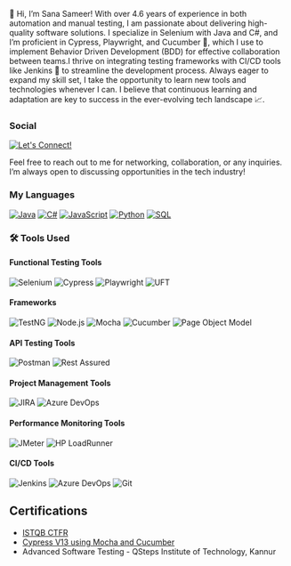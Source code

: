 👋 Hi, I’m Sana Sameer! With over 4.6 years of experience in both automation and manual testing, I am passionate about delivering high-quality software solutions. I specialize in Selenium with Java and C#, and I’m proficient in Cypress, Playwright, and Cucumber 🥒, which I use to implement Behavior Driven Development (BDD) for effective collaboration between teams.I thrive on integrating testing frameworks with CI/CD tools like Jenkins 🔧 to streamline the development process. Always eager to expand my skill set, I take the opportunity to learn new tools and technologies whenever I can. I believe that continuous learning and adaptation are key to success in the ever-evolving tech landscape 📈.


### Social
[![Let's Connect!](https://img.shields.io/badge/Let's_Connect!-0077B5?style=flat&logo=linkedin&logoColor=white&border-radius=15&width=140)](https://www.linkedin.com/in/sana-sameer-b2b9a114b)

Feel free to reach out to me for networking, collaboration, or any inquiries. I’m always open to discussing opportunities in the tech industry!

### My Languages
[![Java](https://img.shields.io/badge/Java-007396?style=for-the-badge&logo=java&logoColor=white)](https://www.java.com/)
[![C#](https://img.shields.io/badge/C%23-239120?style=for-the-badge&logo=csharp&logoColor=white)](https://docs.microsoft.com/en-us/dotnet/csharp/)
[![JavaScript](https://img.shields.io/badge/JavaScript-F7DF1E?style=for-the-badge&logo=javascript&logoColor=black)](https://developer.mozilla.org/en-US/docs/Web/JavaScript)
[![Python](https://img.shields.io/badge/Python-3776AB?style=for-the-badge&logo=python&logoColor=white)](https://www.python.org/)
[![SQL](https://img.shields.io/badge/SQL-4479A1?style=for-the-badge&logo=postgresql&logoColor=white)](https://www.mysql.com/)

### 🛠️ Tools Used

#### Functional Testing Tools
![Selenium](https://img.shields.io/badge/Selenium-black?style=flat&logo=selenium&logoColor=43B02A&color=white)
![Cypress](https://img.shields.io/badge/Cypress-black?style=flat&logo=cypress&logoColor=17202C&color=white)
![Playwright](https://img.shields.io/badge/Playwright-black?style=flat&logo=playwright&logoColor=3EAD5F&color=white)
![UFT](https://img.shields.io/badge/UFT-black?style=flat&logoColor=0071C5&color=white)
#### Frameworks
![TestNG](https://img.shields.io/badge/TestNG-black?style=flat&logoColor=F06060&color=white)
![Node.js](https://img.shields.io/badge/Node.js-black?style=flat&logo=node.js&logoColor=43853D&color=white)
![Mocha](https://img.shields.io/badge/Mocha-black?style=flat&logo=mocha&logoColor=8D6748&color=white)
![Cucumber](https://img.shields.io/badge/Cucumber-black?style=flat&logo=cucumber&logoColor=23D96C&color=white)
![Page Object Model](https://img.shields.io/badge/Page%20Object%20Model-black?style=flat&color=white)
#### API Testing Tools
![Postman](https://img.shields.io/badge/Postman-black?style=flat&logo=postman&logoColor=FF6C37&color=white)
![Rest Assured](https://img.shields.io/badge/Rest%20Assured-black?style=flat&color=white)
#### Project Management Tools
![JIRA](https://img.shields.io/badge/JIRA-black?style=flat&logo=jira&logoColor=0052CC&color=white)
![Azure DevOps](https://img.shields.io/badge/Azure%20DevOps-black?style=flat&logo=azuredevops&logoColor=0078D7&color=white)
#### Performance Monitoring Tools
![JMeter](https://img.shields.io/badge/JMeter-black?style=flat&logo=apache-jmeter&logoColor=D22128&color=white)
![HP LoadRunner](https://img.shields.io/badge/HP%20LoadRunner-black?style=flat&color=white)
#### CI/CD Tools
![Jenkins](https://img.shields.io/badge/Jenkins-black?style=flat&logo=jenkins&logoColor=D24939&color=white)
![Azure DevOps](https://img.shields.io/badge/Azure%20DevOps-black?style=flat&logo=azuredevops&logoColor=0078D7&color=white)
![Git](https://img.shields.io/badge/Git-black?style=flat&logo=git&logoColor=F05032&color=white)


## Certifications
- [ISTQB CTFR](https://www.linkedin.com/posts/sana-sameer-b2b9a114b_istqb-ctfl-softwaretesting-activity-7149364175029305344-sR2n?utm_source=share&utm_medium=member_desktop)
- [Cypress V13 using Mocha and Cucumber](https://www.linkedin.com/feed/update/urn:li:activity:7245477586993086464/)
- Advanced Software Testing - QSteps Institute of Technology, Kannur


